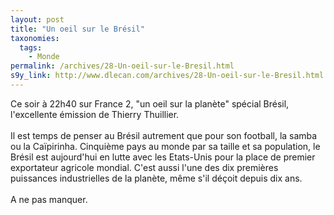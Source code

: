 ```yaml
---
layout: post
title: "Un oeil sur le Brésil"
taxonomies: 
  tags: 
    - Monde
permalink: /archives/28-Un-oeil-sur-le-Bresil.html
s9y_link: http://www.dlecan.com/archives/28-Un-oeil-sur-le-Bresil.html
---
```

Ce soir à 22h40 sur France 2, "un oeil sur la planète" spécial Brésil, l'excellente émission de Thierry Thuillier.<br />
<br />
Il est temps de penser au Brésil autrement que pour son football, la samba ou la Caïpirinha. Cinquième pays au monde par sa taille et sa population, le Brésil est aujourd'hui en lutte avec les Etats-Unis pour la place de premier exportateur agricole mondial. C'est aussi l'une des dix premières puissances industrielles de la planète, même s'il déçoit depuis dix ans.<br />
<br />
A ne pas manquer.
